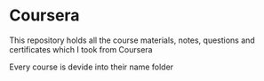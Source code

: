 # Coursera

This repository holds all the course materials, notes, questions and certificates which I took from Coursera

Every course is devide into their name folder
